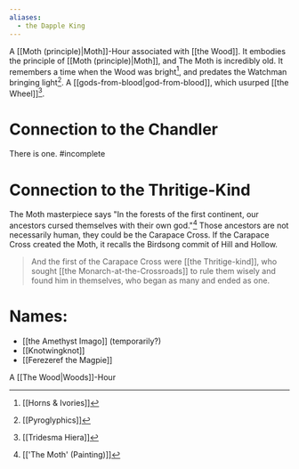 ```yaml
---
aliases:
  - the Dapple King
---
```

A [[Moth (principle)|Moth]]-Hour associated with [[the Wood]]. It embodies the principle of [[Moth (principle)|Moth]], and 
The Moth is incredibly old. It remembers a time when the Wood was bright[^1], and predates the Watchman bringing light[^3].
A [[gods-from-blood|god-from-blood]], which usurped [[the Wheel]][^2].

# Connection to the Chandler
There is one. #incomplete 

# Connection to the Thritige-Kind
The Moth masterpiece says "In the forests of the first continent, our ancestors cursed themselves with their own god."[^4] Those ancestors are not necessarily human, they could be the Carapace Cross.
If the Carapace Cross created the Moth, it recalls the Birdsong commit of Hill and Hollow.
> And the first of the Carapace Cross were [[the Thritige-kind]], who sought [[the Monarch-at-the-Crossroads]] to rule them wisely and found him in themselves, who began as many and ended as one.
# Names:
- [[the Amethyst Imago]] (temporarily?)
- [[Knotwingknot]]
- [[Ferezeref the Magpie]]

A [[The Wood|Woods]]-Hour

[^1]: [[Horns & Ivories]]
[^2]: [[Tridesma Hiera]]
[^3]: [[Pyroglyphics]]
[^4]: [['The Moth' (Painting)]]
